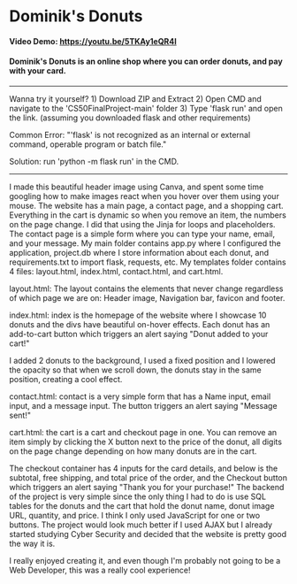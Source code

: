 # Dominik's Donuts
#### Video Demo: https://youtu.be/5TKAy1eQR4I
#### Dominik's Donuts is an online shop where you can order donuts, and pay with your card.

----------------------------------------------------------------------------------------------------------------------------------------------------------

Wanna try it yourself? 1) Download ZIP and Extract 2) Open CMD and navigate to the 'CS50FinalProject-main' folder 3) Type 'flask run' and open the link. (assuming you downloaded flask and other requirements)

Common Error: "'flask' is not recognized as an internal or external command,
operable program or batch file."

Solution: run 'python -m flask run' in the CMD.

----------------------------------------------------------------------------------------------------------------------------------------------------------

I made this beautiful header image using Canva, and spent some time googling how to make images react when you hover over them using your mouse. The website has a main page, a contact page, and a shopping cart. Everything in the cart is dynamic so when you remove an item, the numbers on the page change. I did that using the Jinja for loops and placeholders. The contact page is a simple form where you can type your name, email, and your message. My main folder contains app.py where I configured the application, project.db where I store information about each donut, and requirements.txt to import flask, requests, etc. My templates folder contains 4 files: layout.html, index.html, contact.html, and cart.html.

layout.html: The layout contains the elements that never change regardless of which page we are on: Header image, Navigation bar, favicon and footer.

index.html: index is the homepage of the website where I showcase 10 donuts and the divs have beautiful on-hover effects. Each donut has an add-to-cart button which triggers an alert saying "Donut added to your cart!"

I added 2 donuts to the background, I used a fixed position and I lowered the opacity so that when we scroll down, the donuts stay in the same position, creating a cool effect.

contact.html: contact is a very simple form that has a Name input, email input, and a message input. The button triggers an alert saying "Message sent!"

cart.html: the cart is a cart and checkout page in one. You can remove an item simply by clicking the X button next to the price of the donut, all digits on the page change depending on how many donuts are in the cart.

The checkout container has 4 inputs for the card details, and below is the subtotal, free shipping, and total price of the order, and the Checkout button which triggers an alert saying "Thank you for your purchase!" The backend of the project is very simple since the only thing I had to do is use SQL tables for the donuts and the cart that hold the donut name, donut image URL, quantity, and price. I think I only used JavaScript for one or two buttons. The project would look much better if I used AJAX but I already started studying Cyber Security and decided that the website is pretty good the way it is.

I really enjoyed creating it, and even though I'm probably not going to be a Web Developer, this was a really cool experience!
